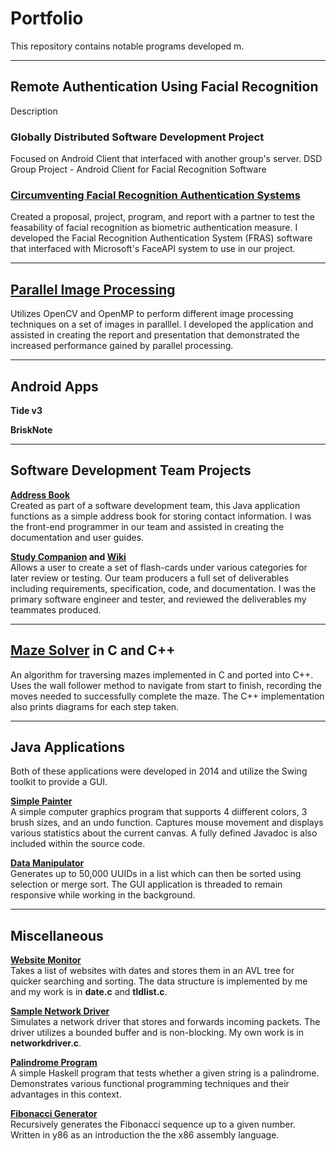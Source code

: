 # Portfolio
This repository contains notable programs developed m.

***

## Remote Authentication Using Facial Recognition
Description

### Globally Distributed Software Development Project
Focused on Android Client that interfaced with another group's server. 
DSD Group Project - Android Client for Facial Recognition Software
	
### [Circumventing Facial Recognition Authentication Systems](https://github.com/richardnorthen/cis433-project)
Created a proposal, project, program, and report with a partner to test the feasability of facial recognition as biometric authentication measure. I developed the Facial Recognition Authentication System (FRAS) software that interfaced with Microsoft's FaceAPI system to use in our project.

***

## [Parallel Image Processing](\Parallel%20Image%20Processing)
Utilizes OpenCV and OpenMP to perform different image processing techniques on a set of images in paralllel. I developed the application and assisted in creating the report and presentation that demonstrated the increased performance gained by parallel processing.

***
	
## Android Apps

**Tide v3** <br>

**BriskNote** <br>

***

## Software Development Team Projects

**[Address Book](https://github.com/CIS422Group6/Project1)** <br>
Created as part of a software development team, this Java application functions as a simple address book for storing contact information. I was the front-end programmer in our team and assisted in creating the documentation and user guides.

**[Study Companion](https://github.com/CIS422Group6/Project2) and [Wiki](https://app.assembla.com/spaces/xis22w16-team6/wiki)** <br>
Allows a user to create a set of flash-cards under various categories for later review or testing. Our team producers a full set of deliverables including requirements, specification, code, and documentation. I was the primary software engineer and tester, and reviewed the deliverables my teammates produced.


***

## [Maze Solver](/Maze%20Solver) in C and C++
An algorithm for traversing mazes implemented in C and ported into C++. Uses the wall follower method to navigate from start to finish, recording the moves needed to successfully complete the maze. The C++ implementation also prints diagrams for each step taken.

***

## Java Applications
Both of these applications were developed in 2014 and utilize the Swing toolkit to provide a GUI.

**[Simple Painter](\Simple%20Painter)** <br>
A simple computer graphics program that supports 4 diifferent colors, 3 brush sizes, and an undo function. Captures mouse movement and displays various statistics about the current canvas. A fully defined Javadoc is also included within the source code.

**[Data Manipulator](\Data%20Manipulator)** <br>
Generates up to 50,000 UUIDs in a list which can then be sorted using selection or merge sort. The GUI application is threaded to remain responsive while working in the background.

***

## Miscellaneous

**[Website Monitor](\Website%20Monitor)** <br>
Takes a list of websites with dates and stores them in an AVL tree for quicker searching and sorting. The data structure is implemented by me and my work is in **date.c** and  **tldlist.c**.

**[Sample Network Driver](\Sample%20Network%20Driver)** <br>
Simulates a network driver that stores and forwards incoming packets. The driver utilizes a bounded buffer and is non-blocking. My own work is in **networkdriver.c**.

**[Palindrome Program](palindrome.hs)** <br>
A simple Haskell program that tests whether a given string is a palindrome. Demonstrates various functional programming techniques and their advantages in this context.

**[Fibonacci Generator](recfib.ys)** <br>
Recursively generates the Fibonacci sequence up to a given number. Written in y86 as an introduction the the x86 assembly language.